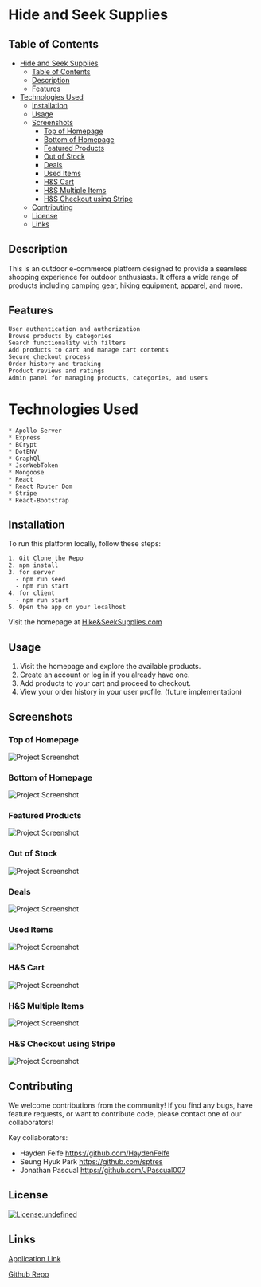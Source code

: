 # Hide and Seek Supplies

## Table of Contents
- [Hide and Seek Supplies](#hide-and-seek-supplies)
  - [Table of Contents](#table-of-contents)
  - [Description](#description)
  - [Features](#features)
- [Technologies Used](#technologies-used)
  - [Installation](#installation)
  - [Usage](#usage)
  - [Screenshots](#screenshots)
    - [Top of Homepage](#top-of-homepage)
    - [Bottom of Homepage](#bottom-of-homepage)
    - [Featured Products](#featured-products)
    - [Out of Stock](#out-of-stock)
    - [Deals](#deals)
    - [Used Items](#used-items)
    - [H\&S Cart](#hs-cart)
    - [H\&S Multiple Items](#hs-multiple-items)
    - [H\&S Checkout using Stripe](#hs-checkout-using-stripe)
  - [Contributing](#contributing)
  - [License](#license)
  - [Links](#links)
  
## Description
This is an outdoor e-commerce platform designed to provide a seamless shopping experience for outdoor enthusiasts. It offers a wide range of products including camping gear, hiking equipment, apparel, and more.

## Features
```
User authentication and authorization
Browse products by categories
Search functionality with filters
Add products to cart and manage cart contents
Secure checkout process
Order history and tracking
Product reviews and ratings
Admin panel for managing products, categories, and users
```
# Technologies Used
```
* Apollo Server
* Express
* BCrypt
* DotENV
* GraphQl
* JsonWebToken
* Mongoose
* React
* React Router Dom
* Stripe
* React-Bootstrap
```
## Installation
To run this platform locally, follow these steps:
```
1. Git Clone the Repo
2. npm install
3. for server
  - npm run seed
  - npm run start
4. for client
  - npm run start
5. Open the app on your localhost
```

Visit the homepage at [Hike&SeekSupplies.com](https://hikeseeksupplies-a93d77ad9476.herokuapp.com/water)

## Usage
1. Visit the homepage and explore the available products.
2. Create an account or log in if you already have one.
3. Add products to your cart and proceed to checkout.
4. View your order history in your user profile. (future implementation)

## Screenshots
### Top of Homepage
![Project Screenshot](./server/public/images/HSSHomepageTop.png)
### Bottom of Homepage
![Project Screenshot](./server/public/images/HSSHomepageBottom.png)
### Featured Products
![Project Screenshot](./server/public/images/HSSFeatured.png)
### Out of Stock
![Project Screenshot](./server/public/images/HSSOutOfStock.png)
### Deals
![Project Screenshot](./server/public/images/HSSDeals.png)
### Used Items
![Project Screenshot](./server/public/images/HSSUsedItems.png)
### H&S Cart
![Project Screenshot](./server/public/images/HSSCart.png)
### H&S Multiple Items
![Project Screenshot](./server/public/images/HSSCartMultiple.png)
### H&S Checkout using Stripe
![Project Screenshot](./server/public/images/HSSStripe.png)

## Contributing
We welcome contributions from the community! If you find any bugs, have feature requests, or want to contribute code, please contact one of our collaborators!

Key collaborators:
- Hayden Felfe     <https://github.com/HaydenFelfe>
- Seung Hyuk Park  <https://github.com/sptres>
- Jonathan Pascual <https://github.com/JPascual007>
## License
[![License:undefined](https://img.shields.io/badge/License-MIT-yellow.svg)](https://opensource.org/licenses/mit)

## Links
[Application Link](https://hikeseeksupplies-a93d77ad9476.herokuapp.com/water)

[Github Repo](https://secret-headland-44009-a7fef38932b2.herokuapp.com/)